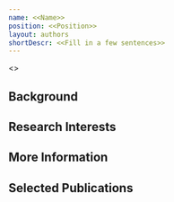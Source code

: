 ```yaml
---
name: <<Name>>
position: <<Position>>
layout: authors
shortDescr: <<Fill in a few sentences>> 
---
```

<<Feel free to use these categories or to have your own>>
## Background

## Research Interests

## More Information

## Selected Publications

